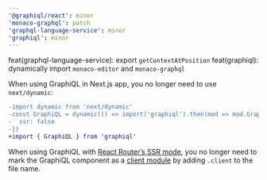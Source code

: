 ```yaml
---
'@graphiql/react': minor
'monaco-graphql': patch
'graphql-language-service': minor
'graphiql': minor
---
```


feat(graphql-language-service): export `getContextAtPosition`
feat(graphiql): dynamically import `monaco-editor` and `monaco-graphql`

When using GraphiQL in Next.js app, you no longer need to use `next/dynamic`:

```diff
-import dynamic from 'next/dynamic'
-const GraphiQL = dynamic(() => import('graphiql').then(mod => mod.GraphiQL), {
-  ssr: false
-})
+import { GraphiQL } from 'graphiql'
```

When using GraphiQL with [React Router’s SSR mode](https://reactrouter.com/api/framework-conventions/react-router.config.ts#ssr),
you no longer need to mark the GraphiQL component as a [client module](https://reactrouter.com/api/framework-conventions/client-modules)
by adding `.client` to the file name.
